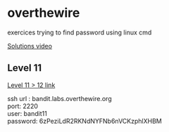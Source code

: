 # overthewire
exercices trying to find password using linux cmd

[Solutions video](https://www.youtube.com/watch?v=9ReSHQihuZw)

## Level 11
[Level 11 > 12 link](https://overthewire.org/wargames/bandit/bandit12.html)

ssh url : bandit.labs.overthewire.org
<br >
port: 2220
<br >
user: bandit11
<br >
password: 6zPeziLdR2RKNdNYFNb6nVCKzphlXHBM

